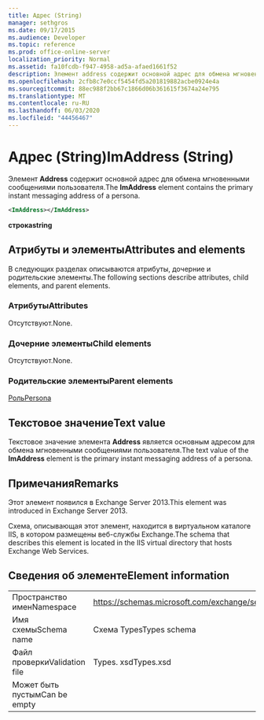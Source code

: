 ```yaml
---
title: Адрес (String)
manager: sethgros
ms.date: 09/17/2015
ms.audience: Developer
ms.topic: reference
ms.prod: office-online-server
localization_priority: Normal
ms.assetid: fa10fcdb-f947-4958-ad5a-afaed1661f52
description: Элемент address содержит основной адрес для обмена мгновенными сообщениями пользователя.
ms.openlocfilehash: 2cfb8c7e0ccf5454fd5a201819882acbe0924e4a
ms.sourcegitcommit: 88ec988f2bb67c1866d06b361615f3674a24e795
ms.translationtype: MT
ms.contentlocale: ru-RU
ms.lasthandoff: 06/03/2020
ms.locfileid: "44456467"
---
```

# <a name="imaddress-string"></a><span data-ttu-id="551d9-103">Адрес (String)</span><span class="sxs-lookup"><span data-stu-id="551d9-103">ImAddress (String)</span></span>

<span data-ttu-id="551d9-104">Элемент **Address** содержит основной адрес для обмена мгновенными сообщениями пользователя.</span><span class="sxs-lookup"><span data-stu-id="551d9-104">The **ImAddress** element contains the primary instant messaging address of a persona.</span></span> 
  
```XML
<ImAddress></ImAddress>
```

 <span data-ttu-id="551d9-105">**строка**</span><span class="sxs-lookup"><span data-stu-id="551d9-105">**string**</span></span>
## <a name="attributes-and-elements"></a><span data-ttu-id="551d9-106">Атрибуты и элементы</span><span class="sxs-lookup"><span data-stu-id="551d9-106">Attributes and elements</span></span>

<span data-ttu-id="551d9-107">В следующих разделах описываются атрибуты, дочерние и родительские элементы.</span><span class="sxs-lookup"><span data-stu-id="551d9-107">The following sections describe attributes, child elements, and parent elements.</span></span>
  
### <a name="attributes"></a><span data-ttu-id="551d9-108">Атрибуты</span><span class="sxs-lookup"><span data-stu-id="551d9-108">Attributes</span></span>

<span data-ttu-id="551d9-109">Отсутствуют.</span><span class="sxs-lookup"><span data-stu-id="551d9-109">None.</span></span>
  
### <a name="child-elements"></a><span data-ttu-id="551d9-110">Дочерние элементы</span><span class="sxs-lookup"><span data-stu-id="551d9-110">Child elements</span></span>

<span data-ttu-id="551d9-111">Отсутствуют.</span><span class="sxs-lookup"><span data-stu-id="551d9-111">None.</span></span>
  
### <a name="parent-elements"></a><span data-ttu-id="551d9-112">Родительские элементы</span><span class="sxs-lookup"><span data-stu-id="551d9-112">Parent elements</span></span>

[<span data-ttu-id="551d9-113">Роль</span><span class="sxs-lookup"><span data-stu-id="551d9-113">Persona</span></span>](persona.md)
  
## <a name="text-value"></a><span data-ttu-id="551d9-114">Текстовое значение</span><span class="sxs-lookup"><span data-stu-id="551d9-114">Text value</span></span>

<span data-ttu-id="551d9-115">Текстовое значение элемента **Address** является основным адресом для обмена мгновенными сообщениями пользователя.</span><span class="sxs-lookup"><span data-stu-id="551d9-115">The text value of the **ImAddress** element is the primary instant messaging address of a persona.</span></span> 
  
## <a name="remarks"></a><span data-ttu-id="551d9-116">Примечания</span><span class="sxs-lookup"><span data-stu-id="551d9-116">Remarks</span></span>

<span data-ttu-id="551d9-117">Этот элемент появился в Exchange Server 2013.</span><span class="sxs-lookup"><span data-stu-id="551d9-117">This element was introduced in Exchange Server 2013.</span></span>
  
<span data-ttu-id="551d9-118">Схема, описывающая этот элемент, находится в виртуальном каталоге IIS, в котором размещены веб-службы Exchange.</span><span class="sxs-lookup"><span data-stu-id="551d9-118">The schema that describes this element is located in the IIS virtual directory that hosts Exchange Web Services.</span></span>
  
## <a name="element-information"></a><span data-ttu-id="551d9-119">Сведения об элементе</span><span class="sxs-lookup"><span data-stu-id="551d9-119">Element information</span></span>

|||
|:-----|:-----|
|<span data-ttu-id="551d9-120">Пространство имен</span><span class="sxs-lookup"><span data-stu-id="551d9-120">Namespace</span></span>  <br/> |https://schemas.microsoft.com/exchange/services/2006/types  <br/> |
|<span data-ttu-id="551d9-121">Имя схемы</span><span class="sxs-lookup"><span data-stu-id="551d9-121">Schema name</span></span>  <br/> |<span data-ttu-id="551d9-122">Схема Types</span><span class="sxs-lookup"><span data-stu-id="551d9-122">Types schema</span></span>  <br/> |
|<span data-ttu-id="551d9-123">Файл проверки</span><span class="sxs-lookup"><span data-stu-id="551d9-123">Validation file</span></span>  <br/> |<span data-ttu-id="551d9-124">Types. xsd</span><span class="sxs-lookup"><span data-stu-id="551d9-124">Types.xsd</span></span>  <br/> |
|<span data-ttu-id="551d9-125">Может быть пустым</span><span class="sxs-lookup"><span data-stu-id="551d9-125">Can be empty</span></span>  <br/> ||
   

